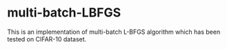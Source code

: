 # multi-batch-LBFGS
This is an implementation of multi-batch L-BFGS algorithm which has been tested on CIFAR-10 dataset.
